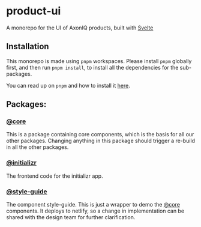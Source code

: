 # product-ui

A monorepo for the UI of AxonIQ products, built with [Svelte](https://svelte.dev/)

## Installation

This monorepo is made using `pnpm` workspaces. Please install `pnpm` globally first, and then run `pnpm install`, to install all the dependencies for the sub-packages.

You can read up on `pnpm` and how to install it [here](https://pnpm.io/installation).

## Packages:

### [@core](https://github.com/AxonIQ/product-ui/tree/master/packages/core)

This is a package containing core components, which is the basis for all our other packages. Changing anything in this package should trigger a re-build in all the other packages.

### [@initializr](https://github.com/AxonIQ/product-ui/tree/master/packages/initializr)

The frontend code for the initializr app.

### [@style-guide](https://github.com/AxonIQ/product-ui/tree/master/packages/style-guide)

The component style-guide. This is just a wrapper to demo the [@core](https://github.com/AxonIQ/product-ui/tree/master/packages/core) components. It deploys to netlify, so a change in implementation can be shared with the design team for further clarification.
